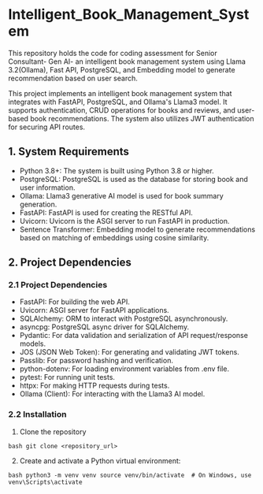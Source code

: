 # Intelligent_Book_Management_System
This repository holds the code for coding assessment for Senior Consultant- Gen AI- an intelligent book management system using Llama 3.2(Ollama), Fast API, PostgreSQL, and Embedding model to generate recommendation based on user search.

This project implements an intelligent book management system that integrates with FastAPI, PostgreSQL, and Ollama's Llama3 model. It supports authentication, CRUD operations for books and reviews, and user-based book recommendations. The system also utilizes JWT authentication for securing API routes.

## 1. System Requirements
* Python 3.8+: The system is built using Python 3.8 or higher.
* PostgreSQL: PostgreSQL is used as the database for storing book and user information.
* Ollama: Llama3 generative AI model is used for book summary generation.
* FastAPI: FastAPI is used for creating the RESTful API.
* Uvicorn: Uvicorn is the ASGI server to run FastAPI in production.
* Sentence Transformer: Embedding model to generate recommendations based on matching of embeddings using cosine similarity.


## 2. Project Dependencies

### 2.1 Project Dependencies

* FastAPI: For building the web API.
* Uvicorn: ASGI server for FastAPI applications.
* SQLAlchemy: ORM to interact with PostgreSQL asynchronously.
* asyncpg: PostgreSQL async driver for SQLAlchemy.
* Pydantic: For data validation and serialization of API request/response models.
* JOS (JSON Web Token): For generating and validating JWT tokens.
* Passlib: For password hashing and verification.
* python-dotenv: For loading environment variables from .env file.
* pytest: For running unit tests.
* httpx: For making HTTP requests during tests.
* Ollama (Client): For interacting with the Llama3 AI model.

### 2.2 Installation

1. Clone the repository

```bash git clone <repository_url> ``` 

2. Create and activate a Python virtual environment:

```bash python3 -m venv venv source venv/bin/activate  # On Windows, use venv\Scripts\activate ```

